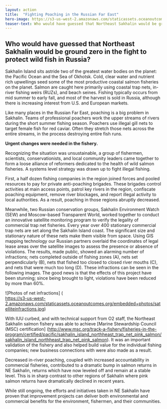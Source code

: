 ```yaml
---
layout: action
title:  "Fighting Poaching in the Russian Far East"
hero-image: https://s3-us-west-2.amazonaws.com/staticassets.oceanoutcomes.org/hero+photos/nesakhalinsuccesshero.jpg
teaser-text: Who would have guessed that Northeast Sakhalin would be ground zero in the fight to protect wild fish in Russia?
---
```

## Who would have guessed that Northeast Sakhalin would be ground zero in the fight to protect wild fish in Russia? 

Sakhalin Island sits astride two of the greatest water bodies on the planet: the Pacific Ocean and the Sea of Okhotsk. Cold, clear water and nutrient rich upwellings seed some of the most productive coastal salmon fisheries on the planet. Salmon are caught here primarily using coastal trap nets, in-river fishing weirs (RUZs), and beach seines. Fishing typically occurs from mid summer to early fall, and most of the harvest is sold in Russia, although there is increasing interest from U.S. and European markets. 

Like many places in the Russian Far East, poaching is a big problem in Sakhalin. Teams of professional poachers work the upper streams of rivers during the short summer fishing season. Poachers use illegal gill nets to target female fish for red caviar. Often they stretch those nets across the entire streams, in the process destroying entire fish runs.

**Urgent changes were needed in the fishery.** 

Recognizing the situation was unsustainable, a group of fishermen, scientists, conservationists, and local community leaders came together to form a loose alliance of reformers dedicated to the health of wild salmon fisheries. A systems level strategy was drawn up to fight illegal fishing.
 
First, a half dozen fishing companies in the region joined forces and pooled resources to pay for private anti-poaching brigades. These brigades control activities at main access points, patrol key rivers in the region, confiscate poaching equipment, remove river blockages, and report illegal activity to local authorities. As a result, poaching in those regions abruptly decreased.

Meanwhile, two Russian conservation groups, Sakhalin Environment Watch (SEW) and Moscow-based Transparent World, worked together to conduct an innovative satellite monitoring program to verify the legality of commercial trap net fisheries. Every year over 400 stationary commercial trap nets are set along the Sakhalin Island coast. The significant size and stationary nature of these nets make them visible from space. Using GIS mapping technology our Russian partners overlaid the coordinates of legal lease areas over the satellite images to assess the presence or absence of violations. The results, made public, showed an alarming number of infractions; nets completed outside of fishing zones (A), nets set perpendicularly (B), nets that fished too closed to closed river mouths (C), and nets that were much too long (D). These infractions can be seen in the following images. The good news is that the effects of this project have been stunning; since being brought to light, violations have been reduced by more than 60%.

![Photos of net infractions] (	
https://s3-us-west-2.amazonaws.com/staticassets.oceanoutcomes.org/embedded+photos/satelliteinfractions.jpg)

With IUU curbed, and with technical support from O2 staff, the Northeast Sakhalin salmon fishery was able to achieve [Marine Stewardship Council (MSC) certification] (http://www.msc.org/track-a-fishery/fisheries-in-the-program/certified/pacific/sakhalin_island_northheast_trap_net_pink_salmon/sakhalin_island_northheast_trap_net_pink_salmon). It was an important validation of the fishery and also helped build value for the individual fishing companies; new business connections with were also made as a result.

Decreased in-river poaching, coupled with increased accountability in commercial fisheries, contributed to a dramatic bump in salmon returns in NE Sakhalin, returns which have now leveled off and remain at a stable level. This is in sharp contrast to other regions of Sakhalin where pink salmon returns have dramatically declined in recent years. 

While still ongoing, the efforts and initiatives taken in NE Sakhalin have proven that improvement projects can deliver both environmental and commercial benefits for the environment, fishermen, and their communities.
